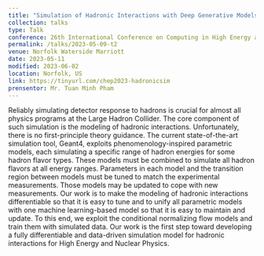 ```yaml
---
title: "Simulation of Hadronic Interactions with Deep Generative Models "
collection: talks
type: Talk
conference: 26th International Conference on Computing in High Energy and Nuclear Physics (CHEP 2023)
permalink: /talks/2023-05-09-t2
venue: Norfolk Waterside Marriott
date: 2023-05-11
modified: 2023-06-02
location: Norfolk, US
link: https://tinyurl.com/chep2023-hadronicsim
prensentor: Mr. Tuan Minh Pham
---
```


Reliably simulating detector response to hadrons is crucial for almost all physics programs at the Large Hadron Collider. The core component of such simulation is the modeling of hadronic interactions. Unfortunately, there is no first-principle theory guidance. The current state-of-the-art simulation tool, Geant4, exploits phenomenology-inspired parametric models, each simulating a specific range of hadron energies for some hadron flavor types. These models must be combined to simulate all hadron flavors at all energy ranges. Parameters in each model and the transition region between models must be tuned to match the experimental measurements. Those models may be updated to cope with new measurements. Our work is to make the modeling of hadronic interactions differentiable so that it is easy to tune and to unify all parametric models with one machine learning-based model so that it is easy to maintain and update. To this end, we exploit the conditional normalizing flow models and train them with simulated data. Our work is the first step toward developing a fully differentiable and data-driven simulation model for hadronic interactions for High Energy and Nuclear Physics.
